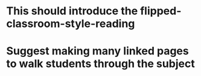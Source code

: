 # This should introduce the flipped-classroom-style-reading
# Suggest making many linked pages to walk students through the subject
